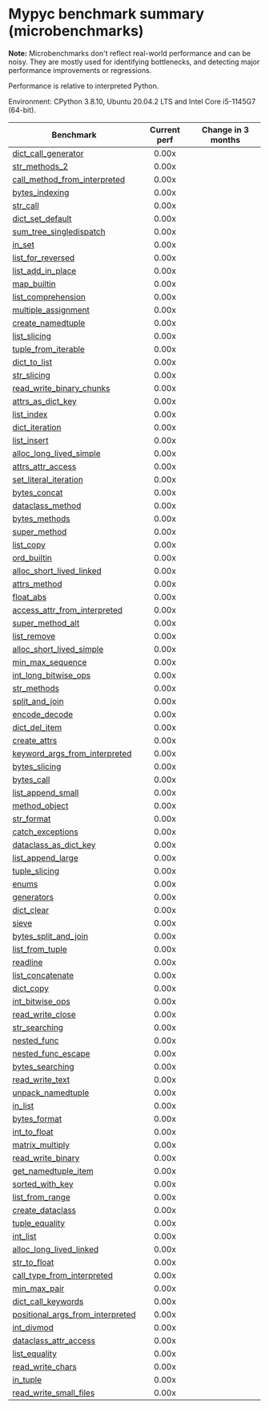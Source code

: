 # Mypyc benchmark summary (microbenchmarks)

**Note:** Microbenchmarks don't reflect real-world performance and can be noisy.
           They are mostly used for identifying bottlenecks, and detecting major performance
           improvements or regressions.

Performance is relative to interpreted Python.

Environment: CPython 3.8.10, Ubuntu 20.04.2 LTS and Intel Core i5-1145G7 (64-bit).

| Benchmark | Current perf | Change in 3 months |
| --- | :---: | :---: |
| [dict_call_generator](benchmarks/dict_call_generator.md) | 0.00x |  |
| [str_methods_2](benchmarks/str_methods_2.md) | 0.00x |  |
| [call_method_from_interpreted](benchmarks/call_method_from_interpreted.md) | 0.00x |  |
| [bytes_indexing](benchmarks/bytes_indexing.md) | 0.00x |  |
| [str_call](benchmarks/str_call.md) | 0.00x |  |
| [dict_set_default](benchmarks/dict_set_default.md) | 0.00x |  |
| [sum_tree_singledispatch](benchmarks/sum_tree_singledispatch.md) | 0.00x |  |
| [in_set](benchmarks/in_set.md) | 0.00x |  |
| [list_for_reversed](benchmarks/list_for_reversed.md) | 0.00x |  |
| [list_add_in_place](benchmarks/list_add_in_place.md) | 0.00x |  |
| [map_builtin](benchmarks/map_builtin.md) | 0.00x |  |
| [list_comprehension](benchmarks/list_comprehension.md) | 0.00x |  |
| [multiple_assignment](benchmarks/multiple_assignment.md) | 0.00x |  |
| [create_namedtuple](benchmarks/create_namedtuple.md) | 0.00x |  |
| [list_slicing](benchmarks/list_slicing.md) | 0.00x |  |
| [tuple_from_iterable](benchmarks/tuple_from_iterable.md) | 0.00x |  |
| [dict_to_list](benchmarks/dict_to_list.md) | 0.00x |  |
| [str_slicing](benchmarks/str_slicing.md) | 0.00x |  |
| [read_write_binary_chunks](benchmarks/read_write_binary_chunks.md) | 0.00x |  |
| [attrs_as_dict_key](benchmarks/attrs_as_dict_key.md) | 0.00x |  |
| [list_index](benchmarks/list_index.md) | 0.00x |  |
| [dict_iteration](benchmarks/dict_iteration.md) | 0.00x |  |
| [list_insert](benchmarks/list_insert.md) | 0.00x |  |
| [alloc_long_lived_simple](benchmarks/alloc_long_lived_simple.md) | 0.00x |  |
| [attrs_attr_access](benchmarks/attrs_attr_access.md) | 0.00x |  |
| [set_literal_iteration](benchmarks/set_literal_iteration.md) | 0.00x |  |
| [bytes_concat](benchmarks/bytes_concat.md) | 0.00x |  |
| [dataclass_method](benchmarks/dataclass_method.md) | 0.00x |  |
| [bytes_methods](benchmarks/bytes_methods.md) | 0.00x |  |
| [super_method](benchmarks/super_method.md) | 0.00x |  |
| [list_copy](benchmarks/list_copy.md) | 0.00x |  |
| [ord_builtin](benchmarks/ord_builtin.md) | 0.00x |  |
| [alloc_short_lived_linked](benchmarks/alloc_short_lived_linked.md) | 0.00x |  |
| [attrs_method](benchmarks/attrs_method.md) | 0.00x |  |
| [float_abs](benchmarks/float_abs.md) | 0.00x |  |
| [access_attr_from_interpreted](benchmarks/access_attr_from_interpreted.md) | 0.00x |  |
| [super_method_alt](benchmarks/super_method_alt.md) | 0.00x |  |
| [list_remove](benchmarks/list_remove.md) | 0.00x |  |
| [alloc_short_lived_simple](benchmarks/alloc_short_lived_simple.md) | 0.00x |  |
| [min_max_sequence](benchmarks/min_max_sequence.md) | 0.00x |  |
| [int_long_bitwise_ops](benchmarks/int_long_bitwise_ops.md) | 0.00x |  |
| [str_methods](benchmarks/str_methods.md) | 0.00x |  |
| [split_and_join](benchmarks/split_and_join.md) | 0.00x |  |
| [encode_decode](benchmarks/encode_decode.md) | 0.00x |  |
| [dict_del_item](benchmarks/dict_del_item.md) | 0.00x |  |
| [create_attrs](benchmarks/create_attrs.md) | 0.00x |  |
| [keyword_args_from_interpreted](benchmarks/keyword_args_from_interpreted.md) | 0.00x |  |
| [bytes_slicing](benchmarks/bytes_slicing.md) | 0.00x |  |
| [bytes_call](benchmarks/bytes_call.md) | 0.00x |  |
| [list_append_small](benchmarks/list_append_small.md) | 0.00x |  |
| [method_object](benchmarks/method_object.md) | 0.00x |  |
| [str_format](benchmarks/str_format.md) | 0.00x |  |
| [catch_exceptions](benchmarks/catch_exceptions.md) | 0.00x |  |
| [dataclass_as_dict_key](benchmarks/dataclass_as_dict_key.md) | 0.00x |  |
| [list_append_large](benchmarks/list_append_large.md) | 0.00x |  |
| [tuple_slicing](benchmarks/tuple_slicing.md) | 0.00x |  |
| [enums](benchmarks/enums.md) | 0.00x |  |
| [generators](benchmarks/generators.md) | 0.00x |  |
| [dict_clear](benchmarks/dict_clear.md) | 0.00x |  |
| [sieve](benchmarks/sieve.md) | 0.00x |  |
| [bytes_split_and_join](benchmarks/bytes_split_and_join.md) | 0.00x |  |
| [list_from_tuple](benchmarks/list_from_tuple.md) | 0.00x |  |
| [readline](benchmarks/readline.md) | 0.00x |  |
| [list_concatenate](benchmarks/list_concatenate.md) | 0.00x |  |
| [dict_copy](benchmarks/dict_copy.md) | 0.00x |  |
| [int_bitwise_ops](benchmarks/int_bitwise_ops.md) | 0.00x |  |
| [read_write_close](benchmarks/read_write_close.md) | 0.00x |  |
| [str_searching](benchmarks/str_searching.md) | 0.00x |  |
| [nested_func](benchmarks/nested_func.md) | 0.00x |  |
| [nested_func_escape](benchmarks/nested_func_escape.md) | 0.00x |  |
| [bytes_searching](benchmarks/bytes_searching.md) | 0.00x |  |
| [read_write_text](benchmarks/read_write_text.md) | 0.00x |  |
| [unpack_namedtuple](benchmarks/unpack_namedtuple.md) | 0.00x |  |
| [in_list](benchmarks/in_list.md) | 0.00x |  |
| [bytes_format](benchmarks/bytes_format.md) | 0.00x |  |
| [int_to_float](benchmarks/int_to_float.md) | 0.00x |  |
| [matrix_multiply](benchmarks/matrix_multiply.md) | 0.00x |  |
| [read_write_binary](benchmarks/read_write_binary.md) | 0.00x |  |
| [get_namedtuple_item](benchmarks/get_namedtuple_item.md) | 0.00x |  |
| [sorted_with_key](benchmarks/sorted_with_key.md) | 0.00x |  |
| [list_from_range](benchmarks/list_from_range.md) | 0.00x |  |
| [create_dataclass](benchmarks/create_dataclass.md) | 0.00x |  |
| [tuple_equality](benchmarks/tuple_equality.md) | 0.00x |  |
| [int_list](benchmarks/int_list.md) | 0.00x |  |
| [alloc_long_lived_linked](benchmarks/alloc_long_lived_linked.md) | 0.00x |  |
| [str_to_float](benchmarks/str_to_float.md) | 0.00x |  |
| [call_type_from_interpreted](benchmarks/call_type_from_interpreted.md) | 0.00x |  |
| [min_max_pair](benchmarks/min_max_pair.md) | 0.00x |  |
| [dict_call_keywords](benchmarks/dict_call_keywords.md) | 0.00x |  |
| [positional_args_from_interpreted](benchmarks/positional_args_from_interpreted.md) | 0.00x |  |
| [int_divmod](benchmarks/int_divmod.md) | 0.00x |  |
| [dataclass_attr_access](benchmarks/dataclass_attr_access.md) | 0.00x |  |
| [list_equality](benchmarks/list_equality.md) | 0.00x |  |
| [read_write_chars](benchmarks/read_write_chars.md) | 0.00x |  |
| [in_tuple](benchmarks/in_tuple.md) | 0.00x |  |
| [read_write_small_files](benchmarks/read_write_small_files.md) | 0.00x |  |
